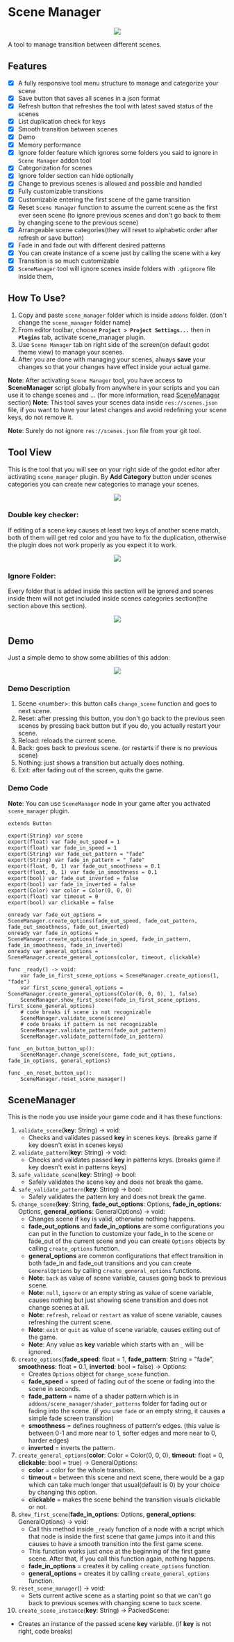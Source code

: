 # Scene Manager

<p align="center">
<img src="icon.png"/>
</p>

A tool to manage transition between different scenes.

## Features

* [X] A fully responsive tool menu structure to manage and categorize your scene
* [X] Save button that saves all scenes in a json format
* [X] Refresh button that refreshes the tool with latest saved status of the scenes
* [X] List duplication check for keys
* [X] Smooth transition between scenes
* [X] Demo
* [X] Memory performance
* [X] Ignore folder feature which ignores some folders you said to ignore in `Scene Manager` addon tool
* [X] Categorization for scenes
* [X] Ignore folder section can hide optionally
* [X] Change to previous scenes is allowed and possible and handled
* [X] Fully customizable transitions
* [X] Customizable entering the first scene of the game transition
* [X] Reset `Scene Manager` function to assume the current scene as the first ever seen scene (to ignore previous scenes and don't go back to them by changing scene to the previous scene)
* [X] Arrangeable scene categories(they will reset to alphabetic order after refresh or save button)
* [X] Fade in and fade out with different desired patterns
* [X] You can create instance of a scene just by calling the scene with a key
* [X] Transition is so much customizable
* [X] `SceneManager` tool will ignore scenes inside folders with `.gdignore` file inside them,
## How To Use?

1. Copy and paste `scene_manager` folder which is inside `addons` folder. (don't change the `scene_manager` folder name)
2. From editor toolbar, choose **`Project > Project Settings...`** then in **`Plugins`** tab, activate scene_manager plugin.
3. Use `Scene Manager` tab on right side of the screen(on default godot theme view) to manage your scenes.
4. After you are done with managing your scenes, always **save** your changes so that your changes have effect inside your actual game.

**Note**: After activating `Scene Manager` tool, you have access to **SceneManager** script globally from anywhere in your scripts and you can use it to change scenes and ... (for more information, read [SceneManager](#scenemanager) section)
**Note**: This tool saves your scenes data inside `res://scenes.json` file, if you want to have your latest changes and avoid redefining your scene keys, do not remove it.

**Note**: Surely do not ignore `res://scenes.json` file from your git tool.

## Tool View

This is the tool that you will see on your right side of the godot editor after activating `scene_manager` plugin. By **Add Category** button under scenes categories you can create new categories to manage your scenes.

<p align="center">
<img src="images/tool.png"/>
</p>

### Double key checker:
If editing of a scene key causes at least two keys of another scene match, both of them will get red color and you have to fix the duplication, otherwise the plugin does not work properly as you expect it to work.

<p align="center">
<img src="images/tool_double_key.png"/>
</p>

### Ignore Folder:

Every folder that is added inside this section will be ignored and scenes inside them will not get included inside scenes categories section(the section above this section).

<p align="center">
<img src="images/ignore.png"/>
</p>

## Demo

Just a simple demo to show some abilities of this addon:

<p align="center">
<img src="./images/demo.gif"/>
</p>

### Demo Description

1. Scene \<number\>: this button calls `change_scene` function and goes to next scene.
2. Reset: after pressing this button, you don't go back to the previous seen scenes by pressing back button but if you do, you actually restart your scene.
3. Reload: reloads the current scene.
4. Back: goes back to previous scene. (or restarts if there is no previous scene)
5. Nothing: just shows a transition but actually does nothing.
6. Exit: after fading out of the screen, quits the game.

### Demo Code

**Note**: You can use `SceneManager` node in your game after you activated `scene_manager` plugin.

```gdscript
extends Button

export(String) var scene
export(float) var fade_out_speed = 1
export(float) var fade_in_speed = 1
export(String) var fade_out_pattern = "fade"
export(String) var fade_in_pattern = "_fade"
export(float, 0, 1) var fade_out_smoothness = 0.1
export(float, 0, 1) var fade_in_smoothness = 0.1
export(bool) var fade_out_inverted = false
export(bool) var fade_in_inverted = false
export(Color) var color = Color(0, 0, 0)
export(float) var timeout = 0
export(bool) var clickable = false

onready var fade_out_options = SceneManager.create_options(fade_out_speed, fade_out_pattern, fade_out_smoothness, fade_out_inverted)
onready var fade_in_options = SceneManager.create_options(fade_in_speed, fade_in_pattern, fade_in_smoothness, fade_in_inverted)
onready var general_options = SceneManager.create_general_options(color, timeout, clickable)

func _ready() -> void:
	var fade_in_first_scene_options = SceneManager.create_options(1, "fade")
	var first_scene_general_options = SceneManager.create_general_options(Color(0, 0, 0), 1, false)
	SceneManager.show_first_scene(fade_in_first_scene_options, first_scene_general_options)
	# code breaks if scene is not recognizable
	SceneManager.validate_scene(scene)
	# code breaks if pattern is not recognizable
	SceneManager.validate_pattern(fade_out_pattern)
	SceneManager.validate_pattern(fade_in_pattern)

func _on_button_button_up():
	SceneManager.change_scene(scene, fade_out_options, fade_in_options, general_options)

func _on_reset_button_up():
	SceneManager.reset_scene_manager()
```

## SceneManager

This is the node you use inside your game code and it has these functions:
1. `validate_scene`(**key**: String) -> void:
   * Checks and validates passed **key** in scenes keys. (breaks game if key doesn't exist in scenes keys)
2. `validate_pattern`(**key**: String) -> void:
   * Checks and validates passed **key** in patterns keys. (breaks game if key doesn't exist in patterns keys)
3. `safe_validate_scene`(**key**: String) -> bool:
   * Safely validates the scene key and does not break the game.
4. `safe_validate_pattern`(**key**: String) -> bool:
    * Safely validates the pattern key and does not break the game.
5. `change_scene`(**key**: String, **fade_out_options**: Options, **fade_in_options**: Options, **general_options**: GeneralOptions) -> void:
   * Changes scene if key is valid, otherwise nothing happens.
   * **fade_out_options** and **fade_in_options** are some configurations you can put in the function to customize your fade_in to the scene or fade_out of the current scene and you can create `Options` objects by calling `create_options` function.
   * **general_options** are common configurations that effect transition in both fade_in and fade_out transitions and you can create `GeneralOptions` by calling `create_general_options` functions.
   * **Note**: `back` as value of scene variable, causes going back to previous scene.
   * **Note**: `null`, `ignore` or an empty string as value of scene variable, causes nothing but just showing scene transition and does not change scenes at all.
   * **Note**: `refresh`, `reload` or `restart` as value of scene variable, causes refreshing the current scene.
   * **Note**: `exit` or `quit` as value of scene variable, causes exiting out of the game.
   * **Note**: Any value as **key** variable which starts with an `_` will be ignored.
6. `create_options`(**fade_speed**: float = 1, **fade_pattern**: String = "fade", **smoothness**: float = 0.1, **inverted**: bool = false) -> Options:
   * Creates `Options` object for `change_scene` function.
   * **fade_speed** = speed of fading out of the scene or fading into the scene in seconds.
   * **fade_pattern** = name of a shader pattern which is in `addons/scene_manager/shader_patterns` folder for fading out or fading into the scene. (if you use `fade` or an empty string, it causes a simple fade screen transition)
   * **smoothness** = defines roughness of pattern's edges. (this value is between 0-1 and more near to 1, softer edges and more near to 0, harder edges)
   * **inverted** = inverts the pattern.
7. `create_general_options`(**color**: Color = Color(0, 0, 0), **timeout**: float = 0, **clickable**: bool = true) -> GeneralOptions:
   * **color** = color for the whole transition.
   * **timeout** = between this scene and next scene, there would be a gap which can take much longer that usual(default is 0) by your choice by changing this option.
   * **clickable** = makes the scene behind the transition visuals clickable or not.
8. `show_first_scene`(**fade_in_options**: Options, **general_options**: GeneralOptions) -> void:
   * Call this method inside `_ready` function of a node with a script which that node is inside the first scene that game jumps into it and this causes to have a smooth transition into the first game scene.
   * This function works just once at the beginning of the first game scene. After that, if you call this function again, nothing happens.
   * **fade_in_options** = creates it by calling `create_options` function.
   * **general_options** = creates it by calling `create_general_options` function.
9. `reset_scene_manager`() -> void:
   * Sets current active scene as a starting point so that we can't go back to previous scenes with changing scene to `back` scene.
10. `create_scene_instance`(**key**: String) -> PackedScene:
   * Creates an instance of the passed scene **key** variable. (if **key** is not right, code breaks)
